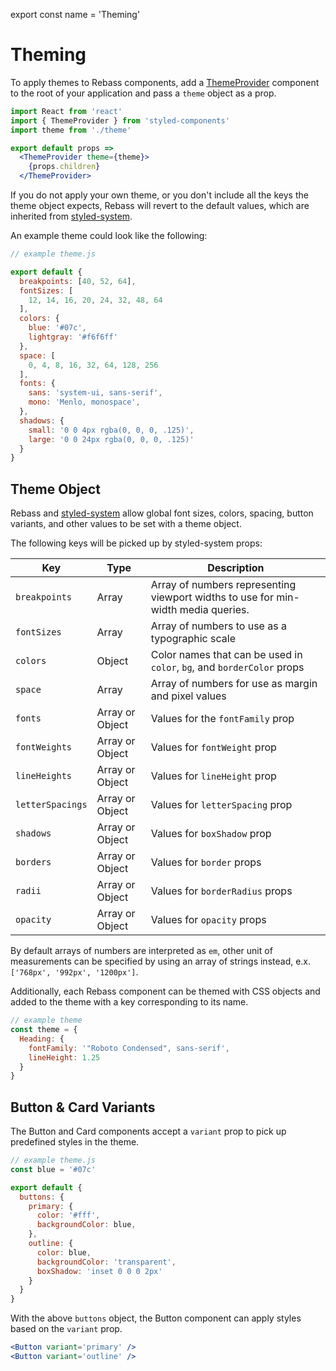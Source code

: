 
export const name = 'Theming'

# Theming

To apply themes to Rebass components, add a [ThemeProvider][] component to the root of your application and pass a `theme` object as a prop.

```jsx
import React from 'react'
import { ThemeProvider } from 'styled-components'
import theme from './theme'

export default props =>
  <ThemeProvider theme={theme}>
    {props.children}
  </ThemeProvider>
```

If you do not apply your own theme, or you don't include all the keys the theme object expects, Rebass will revert to the default values, which are inherited from [styled-system][].

An example theme could look like the following:

```js
// example theme.js

export default {
  breakpoints: [40, 52, 64],
  fontSizes: [
    12, 14, 16, 20, 24, 32, 48, 64
  ],
  colors: {
    blue: '#07c',
    lightgray: '#f6f6ff'
  },
  space: [
    0, 4, 8, 16, 32, 64, 128, 256
  ],
  fonts: {
    sans: 'system-ui, sans-serif',
    mono: 'Menlo, monospace',
  },
  shadows: {
    small: '0 0 4px rgba(0, 0, 0, .125)',
    large: '0 0 24px rgba(0, 0, 0, .125)'
  }
}
```

## Theme Object

Rebass and [styled-system][] allow global font sizes, colors, spacing, button variants, and other values to be set with a theme object.

The following keys will be picked up by styled-system props:

Key | Type | Description
---|---|---
`breakpoints` | Array | Array of numbers representing viewport widths to use for min-width media queries.
`fontSizes` | Array | Array of numbers to use as a typographic scale
`colors` | Object | Color names that can be used in `color`, `bg`, and `borderColor` props
`space` | Array | Array of numbers for use as margin and pixel values
`fonts` | Array or Object | Values for the `fontFamily` prop
`fontWeights` | Array or Object | Values for `fontWeight` prop
`lineHeights` | Array or Object | Values for `lineHeight` prop
`letterSpacings` | Array or Object | Values for `letterSpacing` prop
`shadows` | Array or Object | Values for `boxShadow` prop
`borders` | Array or Object | Values for `border` props
`radii` | Array or Object | Values for `borderRadius` props
`opacity` | Array or Object | Values for `opacity` props

By default arrays of numbers are interpreted as `em`, other unit of measurements can be specified by using an array of strings instead, e.x. `['768px', '992px', '1200px']`.

Additionally, each Rebass component can be themed with
CSS objects and added to the theme with a key corresponding to its name.

```js
// example theme
const theme = {
  Heading: {
    fontFamily: '"Roboto Condensed", sans-serif',
    lineHeight: 1.25
  }
}
```

## Button & Card Variants

The Button and Card components accept a `variant` prop to pick up predefined styles in the theme.

```js
// example theme.js
const blue = '#07c'

export default {
  buttons: {
    primary: {
      color: '#fff',
      backgroundColor: blue,
    },
    outline: {
      color: blue,
      backgroundColor: 'transparent',
      boxShadow: 'inset 0 0 0 2px'
    }
  }
}
```

With the above `buttons` object, the Button component can apply styles based on the `variant` prop.

```jsx
<Button variant='primary' />
<Button variant='outline' />
```


[ThemeProvider]: https://www.styled-components.com/docs/advanced#theming
[styled-system]: https://github.com/jxnblk/styled-system
